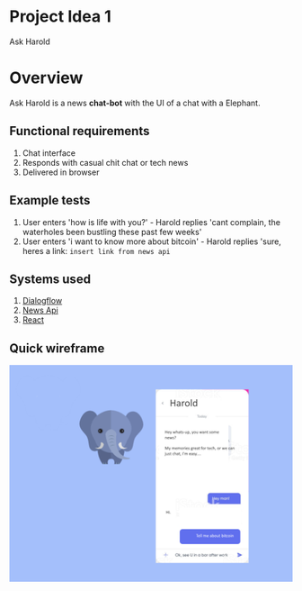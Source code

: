 # Project Idea 1 

Ask Harold


# Overview

Ask Harold is a news **chat-bot** with the UI of a chat with a Elephant.

## Functional requirements

 1. Chat interface
 2. Responds with casual chit chat or tech news
 3. Delivered in browser

## Example tests

 1. User enters 'how is life with you?' - Harold replies 'cant complain, the waterholes been bustling these past few weeks'
 2. User enters 'i want to know more about bitcoin' - Harold replies 'sure, heres a link: `insert link from news api `

## Systems used

 1. [Dialogflow](https://dialogflow.cloud.google.com/) 
 2. [News Api](https://newsapi.org/)
 3. [React](https://reactjs.org/)

## Quick wireframe
![enter image description here](https://raw.githubusercontent.com/atapp/cs633/master/elewhole.png)
